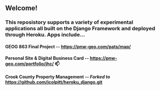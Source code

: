## Welcome!

### This reposistory supports a variety of experimental applications all built on the Django Framework and deployed through Heroku. Apps include...

#### GEOG 863 Final Project -- https://pnw-geo.com/pats/map/

#### Personal Site & Digital Business Card -- https://pnw-geo.com/portfolio/jhc/ 📫

#### Crook County Property Management -- *Forked to* https://github.com/jcolpitt/heroku_django.git
